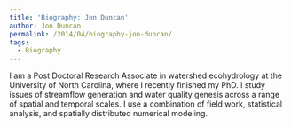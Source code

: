 ```yaml
---
title: 'Biography: Jon Duncan'
author: Jon Duncan
permalink: /2014/04/biography-jon-duncan/
tags:
  - Biography
---
```

I am a Post Doctoral Research Associate in watershed ecohydrology at the University of North Carolina, where I recently finished my PhD. I study issues of streamflow generation and water quality genesis across a range of spatial and temporal scales. I use a combination of field work, statistical analysis, and spatially distributed numerical modeling.
